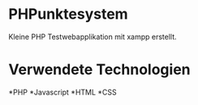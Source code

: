 # PHPunktesystem
Kleine PHP Testwebapplikation mit xampp erstellt.

# Verwendete Technologien
*PHP
*Javascript
*HTML
*CSS
